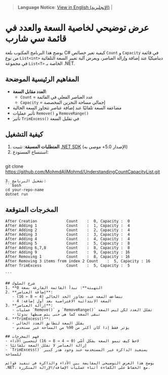 > **Language Notice**: 
> [View in English (الإنجليزية)](README.md) |


# عرض توضيحي لخاصية السعة والعدد في قائمة سي شارب

يوضح هذا البرنامج المكتوب بلغة C# كيفية تغير خصائص `Count` و `Capacity` في قائمة من نوع `List<int>` ديناميكيًا عند إضافة وإزالة العناصر، ويعرض آلية تغيير السعة التلقائية في مجموعة `List<T>` الخاصة بـ .NET.

## المفاهيم الرئيسية الموضحة
- **العدد مقابل السعة**: 
  - `Count` = عدد العناصر الفعلي في القائمة
  - `Capacity` = إجمالي مساحة التخزين المخصصة
- مضاعفة السعة تلقائيًا عند إضافة عناصر تتجاوز السعة الحالية
- تأثير عمليات `Remove()` و `RemoveRange()`
- تأثير `TrimExcess()` في تقليل السعة

## كيفية التشغيل
1. **المتطلبات المسبقة**: تثبيت [.NET SDK](https://dotnet.microsoft.com/download/download) (الإصدار 5.0+ موصى به)
2. استنساخ المستودع:
   ```bash
  git clone https://github.com/MohmdAliMohmd/UnderstandingCountCapacityList.git
   ```
3. تشغيل البرنامج:
   ```bash
   cd your-repo-name
   dotnet run
   ```

## المخرجات المتوقعة
``````
After Creation             Count    :  0, Capacity :  0
After Adding 1             Count    :  1, Capacity :  4
After Adding 2             Count    :  2, Capacity :  4
After Adding 3             Count    :  3, Capacity :  4
After Adding 4             Count    :  4, Capacity :  4
After Adding 5             Count    :  5, Capacity :  8
After Adding 6,7,8         Count    :  8, Capacity :  8
After Adding 9             Count    :  9, Capacity : 16
After Removing 1           Count    :  8, Capacity : 16
After Removing 3 items from index 2 Count    :  5, Capacity : 16
After TrimExcess           Count    :  5, Capacity :  5

```

## شرح السلوك
1. **التهيئة**: تبدأ القائمة الفارغة بسعة 0
2. **إضافة العناصر**:
   - تتضاعف السعة عند تجاوز الحد الحالي (4 ← 8 ← 16)
   - السعة الابتدائية الافتراضية بعد أول إضافة: 4
3. **إزالة العناصر**:
   - عمليات `Remove()` و `RemoveRange()` تقلل العدد لكن ليس السعة
   - تبقى السعة كما هي حتى يتم ضبطها يدويًا
4. **TrimExcess()**:
   - يقلل السعة لتطابق العدد الحالي
   - يؤثر فقط إذا كان أكثر من 90% من المساحة غير مستخدم

## فهم المخرجات
- لاحظ كيف تنمو السعة بشكل أسّي (0 → 4 → 8 → 16) لتحسين الأداء
- إزالة العناصر لا تقلل السعة تلقائيًا
- `TrimExcess()` يستعيد الذاكرة غير المستخدمة عند وجود هدر كبير للمساحة

يوضح هذا العرض التوضيحي المقايضة بين الأداء والذاكرة في تنفيذ قوائم .NET، مع الحفاظ على الكفاءة أثناء عمليات الإضافة/الإزالة المتكررة.
